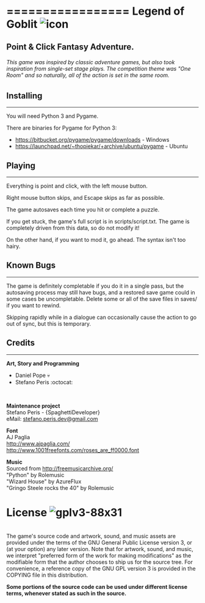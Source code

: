 =================
Legend of Goblit ![icon](https://cloud.githubusercontent.com/assets/19865310/19602004/c3b65280-97ab-11e6-892a-50efef5fde93.png)
=================

## Point & Click Fantasy Adventure.

###### This game was inspired by classic adventure games, but also took inspiration from single-set stage plays. The competition theme was "One Room" and so naturally, all of the action is set in the same room.

## Installing
-------------

You will need Python 3 and Pygame.

There are binaries for Pygame for Python 3:

* https://bitbucket.org/pygame/pygame/downloads - Windows
* https://launchpad.net/~thopiekar/+archive/ubuntu/pygame - Ubuntu

## Playing
----------

Everything is point and click, with the left mouse button.

Right mouse button skips, and Escape skips as far as possible.

The game autosaves each time you hit or complete a puzzle.

If you get stuck, the game's full script is in scripts/script.txt. The game
is completely driven from this data, so do not modify it!

On the other hand, if you want to mod it, go ahead. The syntax isn't too
hairy.

## Known Bugs
-------------

The game is definitely completable if you do it in a single pass, but the
autosaving process may still have bugs, and a restored save game could in some
cases be uncompletable. Delete some or all of the save files in saves/ if you
want to rewind.

Skipping rapidly while in a dialogue can occasionally cause the action to go
out of sync, but this is temporary.

## Credits
-------

**Art, Story and Programming**
<br>
- Daniel Pope :skull:
- Stefano Peris :octocat:
<br>

**Maintenance project**
<br>
    Stefano Peris - {SpaghettiDeveloper}
    <br>
    eMail: stefano.peris.dev@gmail.com
<br>

**Font**
<br>
    AJ Paglia
    <br>
    http://www.ajpaglia.com/
    <br>
    http://www.1001freefonts.com/roses_are_ff0000.font
<br>

**Music**
<br>
    Sourced from http://freemusicarchive.org/
<br>
    "Python" by Rolemusic
<br>
    "Wizard House" by AzureFlux
<br>
    "Gringo Steele rocks the 40" by Rolemusic
<br>

# License ![gplv3-88x31](https://cloud.githubusercontent.com/assets/19865310/19598143/7d2aa422-9799-11e6-8292-5064569c2c81.png)<br>
<br>
The game's source code and artwork, sound, and music assets are provided under
the terms of the GNU General Public License version 3, or (at your option) any
later version. Note that for artwork, sound, and music, we interpret
"preferred form of the work for making modifications" as the modifiable form
that the author chooses to ship us for the source tree. For convenience, a
reference copy of the GNU GPL version 3 is provided in the COPYING file in
this distribution.<br>

**Some portions of the source code can be used under different license terms,
whenever stated as such in the source.**
<br>
